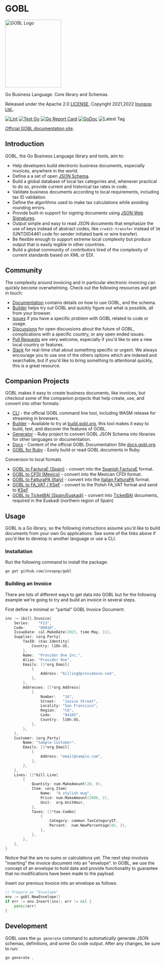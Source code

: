 # GOBL

<img src="https://github.com/invopop/gobl/blob/main/gobl_logo_black_rgb.svg?raw=true" width="181" height="219" alt="GOBL Logo">

Go Business Language. Core library and Schemas.

Released under the Apache 2.0 [LICENSE](https://github.com/invopop/gobl/blob/main/LICENSE), Copyright 2021,2022 [Invopop Ltd.](https://invopop.com).

[![Lint](https://github.com/invopop/gobl/actions/workflows/lint.yaml/badge.svg)](https://github.com/invopop/gobl/actions/workflows/lint.yaml)
[![Test Go](https://github.com/invopop/gobl/actions/workflows/test.yaml/badge.svg)](https://github.com/invopop/gobl/actions/workflows/test.yaml)
[![Go Report Card](https://goreportcard.com/badge/github.com/invopop/gobl)](https://goreportcard.com/report/github.com/invopop/gobl)
[![GoDoc](https://godoc.org/github.com/invopop/gobl?status.svg)](https://godoc.org/github.com/invopop/gobl)
![Latest Tag](https://img.shields.io/github/v/tag/invopop/gobl)

[Official GOBL documentation site](https://docs.gobl.org).

## Introduction

GOBL, the Go Business Language library and tools, aim to:

- Help developers build electronic business documents, especially invoices, anywhere in the world.
- Define a a set of open [JSON Schema](https://json-schema.org/).
- Build a global database of local tax categories and, whenever practical to do so, provide current and historical tax rates in code.
- Validate business documents according to local requirements, including tax ID validation.
- Define the algorithms used to make tax calculations while avoiding rounding errors.
- Provide built-in support for signing documents using [JSON Web Signatures](https://en.wikipedia.org/wiki/JSON_Web_Signature).
- Output simple and easy to read JSON documents that emphasize the use of keys instead of abstract codes, like `credit-transfer` instead of `30` (UNTDID4461 code for sender initiated bank or wire transfer).
- Be flexible enough to support extreme local complexity but produce output that is easily legible in other countries.
- Build a global community of contributors tired of the complexity of current standards based on XML or EDI.

## Community

The complexity around invoicing and in particular electronic invoicing can quickly become overwhelming. Check out the following resources and get in touch:

- [Documentation](https://docs.gobl.org) contains details on how to use GOBL, and the schema.
- [Builder](https://build.gobl.org) helps try out GOBL and quickly figure out what is possible, all from your browser.
- [Issues](https://github.com/invopop/gobl/issues) if you have a specific problem with GOBL related to code or usage.
- [Discussions](https://github.com/invopop/gobl/discussions) for open discussions about the future of GOBL, complications with a specific country, or any open ended issues.
- [Pull Requests](https://github.com/invopop/gobl/pulls) are very welcome, especially if you'd like to see a new local country or features.
- [Slack](https://join.slack.com/t/goblschema/shared_invite/zt-20qu1s0cm-AUE8oYbGly681EsYdDiqxw) for real-time chat about something specific or urgent. We always encourage you to use one of the others options which are indexed and searchable, but if you'd like to bring something to attentional quickly, this is a great resource.

## Companion Projects

GOBL makes it easy to create business documents, like invoices, but checkout some of the companion projects that help create, use, and convert into other formats:

- [CLI](https://github.com/invopop/gobl.cli) - the official GOBL command line tool, including WASM release for streaming in browsers.
- [Builder](https://github.com/invopop/gobl.builder) - Available to try at [build.gobl.org](https://build.gobl.org), this tool makes it easy to build, test, and discover the features of GOBL.
- [Generator](https://github.com/invopop/gobl.generator) - Ruby project to convert GOBL JSON Schema into libraries for other languages or documentation.
- [Docs](https://github.com/invopop/gobl.docs) - Content of the official GOBL Documentation Site [docs.gobl.org](https://docs.gobl.org).
- [GOBL for Ruby](https://github.com/invopop/gobl.ruby) - Easily build or read GOBL documents in Ruby.

Conversion to local formats

- [GOBL to FacturaE (Spain)](https://github.com/invopop/gobl.facturae) - convert into the [Spanish FacturaE](https://www.facturae.gob.es/Paginas/Index.aspx) format.
- [GOBL to CFDI (Mexico)](https://github.com/invopop/gobl.cfdi) - convert into the Mexican CFDI format.
- [GOBL to FatturaPA (Italy)](https://github.com/invopop/gobl.fatturapa) - convert into the [Italian FatturaPA](https://www.fatturapa.gov.it/it/index.html) format.
- [GOBL to FA_VAT / KSeF](https://github.com/invopop/gobl.ksef) - convert to the Polish FA_VAT format and send to [KSeF](https://www.podatki.gov.pl/ksef/)
- [GOBL to TicketBAI (Spain/Euskadi)](https://github.com/invopop/gobl.ticketbai) - convert into [TicketBAI](https://www.batuz.eus/fitxategiak/batuz/ticketbai/ticketBaiV1-2.xsd) documents, required in the Euskadi (northern region of Spain)

## Usage

GOBL is a Go library, so the following instructions assume you'd like to build documents from your own Go applications. See some of the links above if you'd like to develop in another language or use a CLI.

### Installation

Run the following command to install the package:

```
go get github.com/invopop/gobl
```

### Building an Invoice

There are lots of different ways to get data into GOBL but for the following example we're going to try and build an invoice in several steps.

First define a minimal or "partial" GOBL Invoice Document:

```go
inv := &bill.Invoice{
	Series:    "F23",
	Code:      "00010",
	IssueDate: cal.MakeDate(2023, time.May, 11),
	Supplier: &org.Party{
		TaxID: &tax.Identity{
			Country: l10n.US,
		},
		Name:  "Provider One Inc.",
		Alias: "Provider One",
		Emails: []*org.Email{
			{
				Address: "billing@provideone.com",
			},
		},
		Addresses: []*org.Address{
			{
				Number:   "16",
				Street:   "Jessie Street",
				Locality: "San Francisco",
				Region:   "CA",
				Code:     "94105",
				Country:  l10n.US,
			},
		},
	},
	Customer: &org.Party{
		Name: "Sample Customer",
		Emails: []*org.Email{
			{
				Address: "email@sample.com",
			},
		},
	},
	Lines: []*bill.Line{
		{
			Quantity: num.MakeAmount(20, 0),
			Item: &org.Item{
				Name:  "A stylish mug",
				Price: num.MakeAmount(2000, 2),
				Unit:  org.UnitHour,
			},
			Taxes: []*tax.Combo{
				{
					Category: common.TaxCategoryST,
					Percent:  num.NewPercentage(85, 3),
				},
			},
		},
	},
}
```

Notice that the are no sums or calculations yet. The next step involves "inserting" the invoice document into an "envelope". In GOBL, we use the concept of an envelope to hold data and provide functionality to guarantee that no modifications have been made to the payload.

Insert our previous Invoice into an envelope as follows:

```go
// Prepare an "Envelope"
env := gobl.NewEnvelope()
if err := env.Insert(inv); err != nil {
	panic(err)
}
```

## Development

GOBL uses the `go generate` command to automatically generate JSON schemas, definitions, and some Go code output. After any changes, be sure to run:

```bash
go generate .
```
